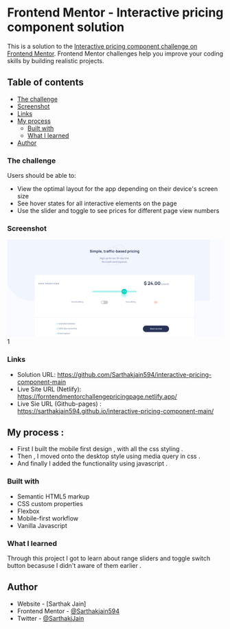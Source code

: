 # Frontend Mentor - Interactive pricing component solution

This is a solution to the [Interactive pricing component challenge on Frontend Mentor](https://www.frontendmentor.io/challenges/interactive-pricing-component-t0m8PIyY8). Frontend Mentor challenges help you improve your coding skills by building realistic projects. 

## Table of contents


  - [The challenge](#the-challenge)
  - [Screenshot](#screenshot)
  - [Links](#links)
- [My process](#my-process)
  - [Built with](#built-with)
  - [What I learned](#what-i-learned)
- [Author](#author)



### The challenge

Users should be able to:

- View the optimal layout for the app depending on their device's screen size
- See hover states for all interactive elements on the page
- Use the slider and toggle to see prices for different page view numbers

### Screenshot
 
 ![](screenshots\screenshot-desktop-design.png)
 1[](screenshots\screenshot-mobile-design.png)

### Links

- Solution URL: https://github.com/Sarthakjain594/interactive-pricing-component-main
- Live Site URL (Netlify): https://forntendmentorchallengepricingpage.netlify.app/
- Live Sie URL (Github-pages) : https://sarthakjain594.github.io/interactive-pricing-component-main/

## My process :

- First I built the mobile first design , with all the css styling . 
- Then , I moved onto the desktop style using media query in css .
- And finally I added the functionality using javascript . 

### Built with

- Semantic HTML5 markup
- CSS custom properties
- Flexbox
- Mobile-first workflow
- Vanilla Javascript

### What I learned

Through this project I got to learn about range sliders and toggle switch button becasuse I didn't aware of them earlier .  

## Author

- Website - [Sarthak Jain]
- Frontend Mentor - [@Sarthakjain594](https://www.frontendmentor.io/profile/Sarthakjain594)
- Twitter - [@SarthakjJain](https://twitter.com/SarthakjJain)


